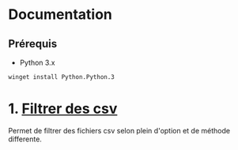 # Documentation

## Prérequis

- Python 3.x

```bash
winget install Python.Python.3
```

# 1. [Filtrer des csv](csv/csv.md)

Permet de filtrer des fichiers csv selon plein d'option et de méthode differente.

